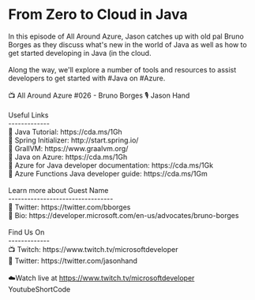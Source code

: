 # From Zero to Cloud in Java<div><span>In this episode of All Around Azure, Jason catches up with old pal Bruno Borges as they discuss what's new in the world of Java as well as how to get started developing in Java (in the cloud.<br></span><div><br></div><div>Along the way, we'll explore a number of tools and resources to assist developers to get started with #Java on #Azure.<br></div><div><br></div><div>&#128250; All Around Azure #026 - Bruno Borges &#127897;️ Jason Hand<br></div><div><br></div><div>Useful Links<br></div><div>-------------<br></div><div>&#128279; Java Tutorial: https://cda.ms/1Gh<br></div><div>&#128279; Spring Initializer: http://start.spring.io/<br></div><div>&#128279; GrallVM: https://www.graalvm.org/<br></div><div>&#128279; Java on Azure: https://cda.ms/1Gh<br></div><div>&#128279; Azure for Java developer documentation: https://cda.ms/1Gk<br></div><div>&#128279; Azure Functions Java developer guide: https://cda.ms/1Gm<br></div><div><br></div><div>Learn more about Guest Name<br></div><div>---------------------------------<br></div><div>&#128279; Twitter: https://twitter.com/bborges<br></div><div>&#128279; Bio: https://developer.microsoft.com/en-us/advocates/bruno-borges<br></div><div><br></div><div>Find Us On<br></div><div>-------------<br></div><div>&#128250; Twitch: https://www.twitch.tv/microsoftdeveloper<br></div><div>&#128279; Twitter: https://twitter.com/jasonhand<br></div><div><br></div><span>☁️Watch live at <a href="https://www.twitch.tv/microsoftdeveloper">https://www.twitch.tv/microsoftdeveloper</a></span><br></div> YoutubeShortCode